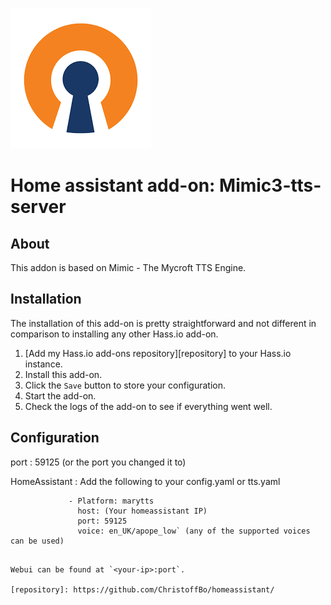 
![OPVPN Logo ](https://github.com/ChristoffBo/homeassistant/blob/main/ovpn/logo.png)

# Home assistant add-on: Mimic3-tts-server


## About

This addon is based on Mimic - The Mycroft TTS Engine.

## Installation

The installation of this add-on is pretty straightforward and not different in
comparison to installing any other Hass.io add-on.

1. [Add my Hass.io add-ons repository][repository] to your Hass.io instance.
1. Install this add-on.
1. Click the `Save` button to store your configuration.
1. Start the add-on.
1. Check the logs of the add-on to see if everything went well.


## Configuration

port : 59125 (or the port you changed it to)

HomeAssistant : Add the following to your config.yaml or tts.yaml

                 - Platform: marytts
                   host: (Your homeassistant IP)
                   port: 59125
                   voice: en_UK/apope_low` (any of the supported voices can be used)
```

Webui can be found at `<your-ip>:port`.

[repository]: https://github.com/ChristoffBo/homeassistant/
